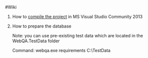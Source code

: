 #Wiki

1. How to <a href="https://drive.google.com/open?id=10DsJK-LOkoRHHznv7MmyEUvSmR5QMw5Dc89w8UXHxdk">compile the project</a> in MS Visual Studio Community 2013

2. How to prepare the database

   Note: you can use pre-existing test data which are located in the WebQA.TestData folder

   Command: webqa.exe requirements C:\TestData
